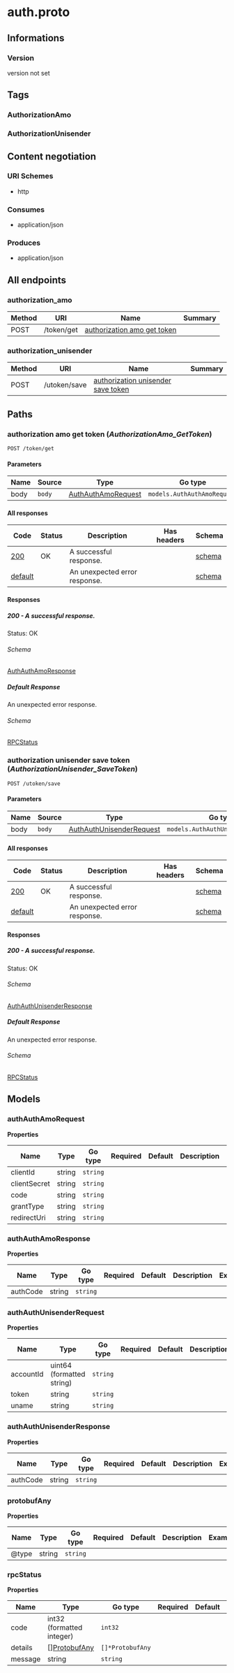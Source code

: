 


# auth.proto
  

## Informations

### Version

version not set

## Tags

  ### <span id="tag-authorization-amo"></span>AuthorizationAmo

  ### <span id="tag-authorization-unisender"></span>AuthorizationUnisender

## Content negotiation

### URI Schemes
  * http

### Consumes
  * application/json

### Produces
  * application/json

## All endpoints

###  authorization_amo

| Method  | URI     | Name   | Summary |
|---------|---------|--------|---------|
| POST | /token/get | [authorization amo get token](#authorization-amo-get-token) |  |
  


###  authorization_unisender

| Method  | URI     | Name   | Summary |
|---------|---------|--------|---------|
| POST | /utoken/save | [authorization unisender save token](#authorization-unisender-save-token) |  |
  


## Paths

### <span id="authorization-amo-get-token"></span> authorization amo get token (*AuthorizationAmo_GetToken*)

```
POST /token/get
```

#### Parameters

| Name | Source | Type | Go type | Separator | Required | Default | Description |
|------|--------|------|---------|-----------| :------: |---------|-------------|
| body | `body` | [AuthAuthAmoRequest](#auth-auth-amo-request) | `models.AuthAuthAmoRequest` | | ✓ | |  |

#### All responses
| Code | Status | Description | Has headers | Schema |
|------|--------|-------------|:-----------:|--------|
| [200](#authorization-amo-get-token-200) | OK | A successful response. |  | [schema](#authorization-amo-get-token-200-schema) |
| [default](#authorization-amo-get-token-default) | | An unexpected error response. |  | [schema](#authorization-amo-get-token-default-schema) |

#### Responses


##### <span id="authorization-amo-get-token-200"></span> 200 - A successful response.
Status: OK

###### <span id="authorization-amo-get-token-200-schema"></span> Schema
   
  

[AuthAuthAmoResponse](#auth-auth-amo-response)

##### <span id="authorization-amo-get-token-default"></span> Default Response
An unexpected error response.

###### <span id="authorization-amo-get-token-default-schema"></span> Schema

  

[RPCStatus](#rpc-status)

### <span id="authorization-unisender-save-token"></span> authorization unisender save token (*AuthorizationUnisender_SaveToken*)

```
POST /utoken/save
```

#### Parameters

| Name | Source | Type | Go type | Separator | Required | Default | Description |
|------|--------|------|---------|-----------| :------: |---------|-------------|
| body | `body` | [AuthAuthUnisenderRequest](#auth-auth-unisender-request) | `models.AuthAuthUnisenderRequest` | | ✓ | |  |

#### All responses
| Code | Status | Description | Has headers | Schema |
|------|--------|-------------|:-----------:|--------|
| [200](#authorization-unisender-save-token-200) | OK | A successful response. |  | [schema](#authorization-unisender-save-token-200-schema) |
| [default](#authorization-unisender-save-token-default) | | An unexpected error response. |  | [schema](#authorization-unisender-save-token-default-schema) |

#### Responses


##### <span id="authorization-unisender-save-token-200"></span> 200 - A successful response.
Status: OK

###### <span id="authorization-unisender-save-token-200-schema"></span> Schema
   
  

[AuthAuthUnisenderResponse](#auth-auth-unisender-response)

##### <span id="authorization-unisender-save-token-default"></span> Default Response
An unexpected error response.

###### <span id="authorization-unisender-save-token-default-schema"></span> Schema

  

[RPCStatus](#rpc-status)

## Models

### <span id="auth-auth-amo-request"></span> authAuthAmoRequest


  



**Properties**

| Name | Type | Go type | Required | Default | Description | Example |
|------|------|---------|:--------:| ------- |-------------|---------|
| clientId | string| `string` |  | |  |  |
| clientSecret | string| `string` |  | |  |  |
| code | string| `string` |  | |  |  |
| grantType | string| `string` |  | |  |  |
| redirectUri | string| `string` |  | |  |  |



### <span id="auth-auth-amo-response"></span> authAuthAmoResponse


  



**Properties**

| Name | Type | Go type | Required | Default | Description | Example |
|------|------|---------|:--------:| ------- |-------------|---------|
| authCode | string| `string` |  | |  |  |



### <span id="auth-auth-unisender-request"></span> authAuthUnisenderRequest


  



**Properties**

| Name | Type | Go type | Required | Default | Description | Example |
|------|------|---------|:--------:| ------- |-------------|---------|
| accountId | uint64 (formatted string)| `string` |  | |  |  |
| token | string| `string` |  | |  |  |
| uname | string| `string` |  | |  |  |



### <span id="auth-auth-unisender-response"></span> authAuthUnisenderResponse


  



**Properties**

| Name | Type | Go type | Required | Default | Description | Example |
|------|------|---------|:--------:| ------- |-------------|---------|
| authCode | string| `string` |  | |  |  |



### <span id="protobuf-any"></span> protobufAny


  



**Properties**

| Name | Type | Go type | Required | Default | Description | Example |
|------|------|---------|:--------:| ------- |-------------|---------|
| @type | string| `string` |  | |  |  |



### <span id="rpc-status"></span> rpcStatus


  



**Properties**

| Name | Type | Go type | Required | Default | Description | Example |
|------|------|---------|:--------:| ------- |-------------|---------|
| code | int32 (formatted integer)| `int32` |  | |  |  |
| details | [][ProtobufAny](#protobuf-any)| `[]*ProtobufAny` |  | |  |  |
| message | string| `string` |  | |  |  |


